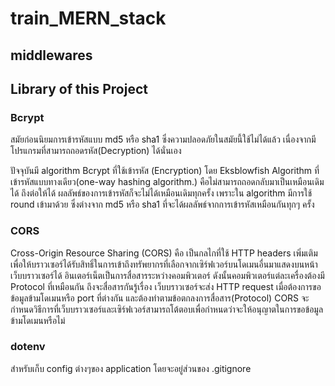 # train_MERN_stack

## middlewares  
## Library of this Project  
### Bcrypt
สมัยก่อนนิยมการเข้ารหัสแบบ md5 หรือ sha1 ซึ่งความปลอดภัยในสมัยนี้ใช้ไม่ได้แล้ว เนื่องจากมีโปรแกรมที่สามารถถอดรหัส(Decryption) ได้นั่นเอง

ปัจจุบันมี algorithm Bcrypt  ที่ใช้เข้ารหัส (Encryption) โดย Eksblowfish Algorithm ที่เข้ารหัสแบบทางเดียว(one-way hashing algorithm.) คือไม่สามารถถอดกลับมาเป็นเหมือนเดิมได้ ถึงต่อให้ได้ ผลลัพธ์ของการเข้ารหัสก็จะไม่ได้เหมือนเดิมทุกครั้ง เพราะใน algorithm มีการใช้ round เข้ามาด้วย ซึ่งต่างจาก md5 หรือ sha1 ที่จะได้ผลลัพธ์จากการเข้ารหัสเหมือนกันทุกๆ ครั้ง  

### CORS
Cross-Origin Resource Sharing (CORS)
คือ เป็นกลไกที่ใช้ HTTP headers เพิ่มเติมเพื่อให้บราวเซอร์ได้รับสิทธิ์ในการเข้าถึงทรัพยากรที่เลือกจากเซิร์ฟเวอร์บนโดเมนอื่นมาแสดงบนหน้าเว็บบราวเซอร์ได้ อินเตอร์เน็ตเป็นการสื่อสารระหว่างคอมพิวเตอร์ ดังนั้นคอมพิวเตอร์แต่ละเครื่องต้องมี Protocol ที่เหมือนกัน ถึงจะสื่อสารกันรู้เรื่อง เว็บบราวเซอร์จะส่ง HTTP request เมื่อต้องการขอข้อมูลข้ามโดเมนหรือ port ที่ต่างกัน และต้องทำตามข้อตกลงการสื่อสาร(Protocol)
CORS จะกำหนดวิธีการที่เว็บบราวเซอร์และเซิร์ฟเวอร์สามารถโต้ตอบเพื่อกำหนดว่าจะให้อนุญาตในการขอข้อมูลข้ามโดเมนหรือไม่  

### dotenv
สำหรับเก็บ config ต่างๆของ application โดยจะอยู่ส่วนของ .gitignore


